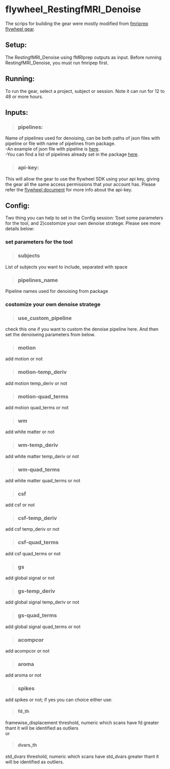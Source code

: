 # flywheel_RestingfMRI_Denoise
The scrips for building the gear were mostly modified from [fmriprep flywheel gear](https://github.com/flywheel-apps/bids-fmriprep).
## Setup:
The RestingfMRI_Denoise using fMRIprep outputs as input. Before running RestingfMRI_Denoise, you must run fmripep first.
## Running:
To run the gear, select a project, subject or session.
Note it can run for 12 to 48 or more hours.
## Inputs:
>### pipelines: 
Name of pipelines used for denoising, can be both paths of json files with pipeline or file with name of pipelines from package.
<br />-An example of json file with pipeline is [here](https://github.com/XiaoXiaoqian/flywheel_RestingfMRI_Denoise/blob/main/docs/pipeline-ICA-AROMA_2Phys_1GS_spikes-FD5.json).
<br />-You can find a list of pipelines already set in the package [here](https://github.com/XiaoXiaoqian/flywheel_RestingfMRI_Denoise/blob/main/docs/pipelines).
>### api-key:
This will allow the gear to use the flywheel SDK using your api key, giving the gear all the same access permissions that your account has.
Please refer the [flywheel document](https://flywheel-io.gitlab.io/product/backend/sdk/branches/master/python/getting_started.html#api-key) for more info about the api-key.
<br />
## Config:
Two thing you can help to set in the Config session: 1)set some parameters for the tool, and 2)costomize your own denoise stratege. Please see more details below:
### set parameters for the tool
>### subjects
List of subjects you want to include, separated with space
>### pipelines_name
Pipeline names used for denoising from package
### costomize your own denoise stratege
>### use_custom_pipeline
check this one if you want to custom the denoise pipeline here. And then set the denoiseing parameters from below.
>### motion 
add motion or not
>### motion-temp_deriv
add motion temp_deriv or not
>### motion-quad_terms
add motion quad_terms or not
>### wm
add white matter or not
>### wm-temp_deriv
add white matter temp_deriv or not
>### wm-quad_terms
add white matter quad_terms or not
>### csf
add csf or not
>### csf-temp_deriv
add csf temp_deriv or not
>### csf-quad_terms
add csf quad_terms or not
>### gs
add global signal or not 
>### gs-temp_deriv
add global signal temp_deriv or not 
>### gs-quad_terms
add global signal quad_terms or not
>### acompcor
add acompcor or not
>### aroma
add aroma or not
>### spikes
add spikes or not; if yes you can choice either use:
>#### fd_th
framewise_displacement threshold, numeric which scans have fd greater thant it will be identified as outliers
<br />
or 
>#### dvars_th
std_dvars threshold, numeric which scans have std_dvars greater thant it will be identified as outliers.


  
